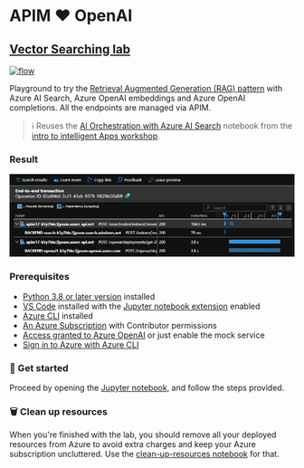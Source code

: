 # APIM ❤️ OpenAI

## [Vector Searching lab](vector-searching.ipynb)

[![flow](../../images/vector-searching.gif)](vector-searching.ipynb)

Playground to try the [Retrieval Augmented Generation (RAG) pattern](https://learn.microsoft.com/azure/search/retrieval-augmented-generation-overview) with Azure AI Search, Azure OpenAI embeddings and Azure OpenAI completions. All the endpoints are managed via APIM.

> ℹ️ Reuses the [AI Orchestration with Azure AI Search](https://github.com/Azure/intro-to-intelligent-apps/blob/main/labs/03-orchestration/04-ACS/acs-lc-python.ipynb) notebook from the [intro to intelligent Apps workshop](https://github.com/Azure/intro-to-intelligent-apps/).

### Result

![result](result.png)

### Prerequisites

- [Python 3.8 or later version](https://www.python.org/) installed
- [VS Code](https://code.visualstudio.com/) installed with the [Jupyter notebook extension](https://marketplace.visualstudio.com/items?itemName=ms-toolsai.jupyter) enabled
- [Azure CLI](https://learn.microsoft.com/cli/azure/install-azure-cli) installed
- [An Azure Subscription](https://azure.microsoft.com/free/) with Contributor permissions
- [Access granted to Azure OpenAI](https://aka.ms/oai/access) or just enable the mock service
- [Sign in to Azure with Azure CLI](https://learn.microsoft.com/cli/azure/authenticate-azure-cli-interactively)

### 🚀 Get started

Proceed by opening the [Jupyter notebook](vector-searching.ipynb), and follow the steps provided.

### 🗑️ Clean up resources

When you're finished with the lab, you should remove all your deployed resources from Azure to avoid extra charges and keep your Azure subscription uncluttered.
Use the [clean-up-resources notebook](clean-up-resources.ipynb) for that.
